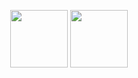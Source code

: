 <p align="center">
  <a href="https://nuxtjs.org"><img src="https://nuxtjs.org/logos/nuxt-icon.png" width="92" height="92" /></a>
  <a href="https://tailwindcss.com"><img src="https://pbs.twimg.com/profile_images/1278691829135876097/I4HKOLJw_400x400.png" width="92" height="92" /></a>
</p>
